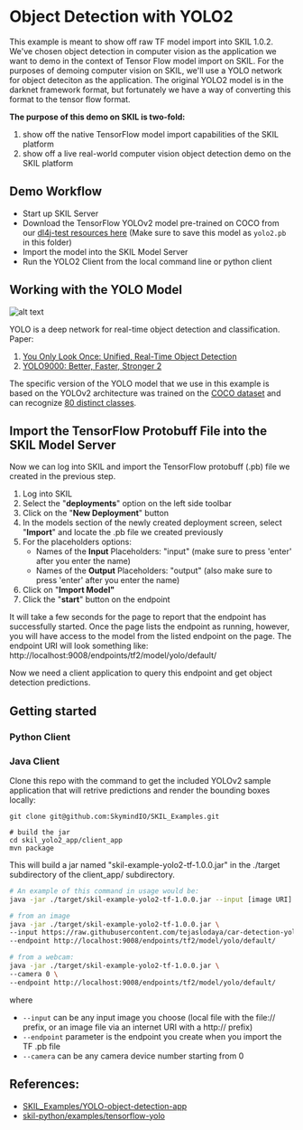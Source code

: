 # Object Detection with YOLO2

This example is meant to show off raw TF model import into SKIL 1.0.2. We've chosen object detection in computer vision as the application we want to demo in the context of Tensor Flow model import on SKIL. For the purposes of demoing computer vision on SKIL, we'll use a YOLO network for object deteciton as the application. The original YOLO2 model is in the darknet framework format, but fortunately we have a way of converting this format to the tensor flow format.

**The purpose of this demo on SKIL is two-fold:**
1. show off the native TensorFlow model import capabilities of the SKIL platform
2. show off a live real-world computer vision object detection demo on the SKIL platform


## Demo Workflow
* Start up SKIL Server
* Download the TensorFlow YOLOv2 model pre-trained on COCO from our  [dl4j-test resources here](https://github.com/deeplearning4j/dl4j-test-resources/blob/681a0cf2e9edb62c88a5dc41f7516e3b1dff3f19/src/main/resources/tf_graphs/examples/yolov2_608x608/frozen_model.pb) (Make sure to save this model as `yolo2.pb` in this folder)
* Import the model into the SKIL Model Server
* Run the YOLO2 Client from the local command line or python client

## Working with the YOLO Model

![alt text](https://pjreddie.com/media/image/model2.png "Image Courtesy of YOLO Website")

YOLO is a deep network for real-time object detection and classification. 
Paper: 
1. [You Only Look Once: Unified, Real-Time Object Detection](https://arxiv.org/pdf/1506.02640.pdf)
2. [YOLO9000: Better, Faster, Stronger 2](https://arxiv.org/pdf/1612.08242.pdf)

The specific version of the YOLO model that we use in this example is based on the YOLOv2 architecture was trained on the [COCO dataset](http://cocodataset.org/#home) and can recognize [80 distinct classes](https://github.com/pjreddie/darknet/blob/master/data/coco.names).

## Import the TensorFlow Protobuff File into the SKIL Model Server

Now we can log into SKIL and import the TensorFlow protobuff (.pb) file we created in the previous step.

1. Log into SKIL
2. Select the "**deployments**" option on the left side toolbar
3. Click on the "**New Deployment**" button
4. In the models section of the newly created deployment screen, select "**Import**" and locate the .pb file we created previously
5. For the placeholders options:
   * Names of the **Input** Placeholders: "input" (make sure to press 'enter' after you enter the name)
   * Names of the **Output** Placeholders: "output" (also make sure to press 'enter' after you enter the name)
6. Click on "**Import Model"** 
7. Click the "**start**" button on the endpoint

It will take a few seconds for the page to report that the endpoint has successfully started. Once the page lists the endpoint as running, however, you will have access to the model from the listed endpoint on the page. The endpoint URI will look something like: http://localhost:9008/endpoints/tf2/model/yolo/default/

Now we need a client application to query this endpoint and get object detection predictions.

## Getting started

### Python Client

###  Java Client
Clone this repo with the command to get the included YOLOv2 sample application that will retrive predictions and render the bounding boxes locally:
```
git clone git@github.com:SkymindIO/SKIL_Examples.git

# build the jar
cd skil_yolo2_app/client_app
mvn package
```

This will build a jar named "skil-example-yolo2-tf-1.0.0.jar" in the ./target subdirectory of the client_app/ subdirectory.

```bash
# An example of this command in usage would be:
java -jar ./target/skil-example-yolo2-tf-1.0.0.jar --input [image URI] --endpoint [SKIL Endpoint URI]

# from an image
java -jar ./target/skil-example-yolo2-tf-1.0.0.jar \
--input https://raw.githubusercontent.com/tejaslodaya/car-detection-yolo/master/images/0012.jpg \
--endpoint http://localhost:9008/endpoints/tf2/model/yolo/default/

# from a webcam:
java -jar ./target/skil-example-yolo2-tf-1.0.0.jar \
--camera 0 \
--endpoint http://localhost:9008/endpoints/tf2/model/yolo/default/
```

where

* `--input` can be any input image you choose (local file with the file:// prefix, or an image file via an internet URI with a http:// prefix)
* `--endpoint` parameter is the endpoint you create when you import the TF .pb file
* `--camera` can be any camera device number starting from 0

## References:
* [SKIL_Examples/YOLO-object-detection-app](https://github.com/SkymindIO/SKIL_Examples/tree/master/YOLO-object-detection-app)
* [skil-python/examples/tensorflow-yolo](https://github.com/SkymindIO/skil-python/tree/master/examples/tensorflow-yolo)